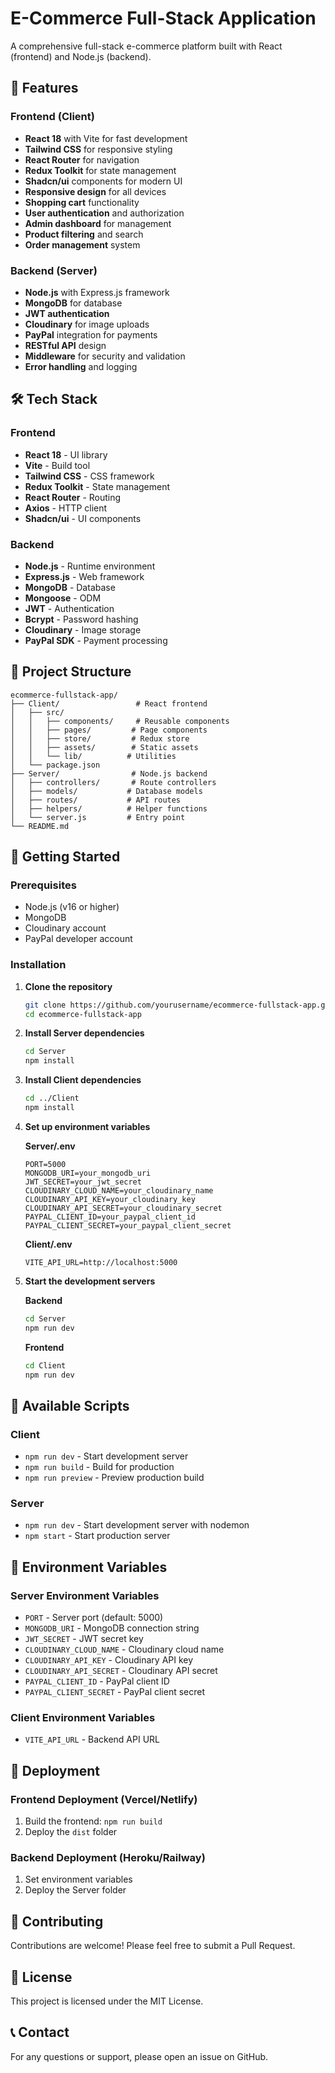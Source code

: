# E-Commerce Full-Stack Application

A comprehensive full-stack e-commerce platform built with React (frontend) and Node.js (backend).

## 🚀 Features

### Frontend (Client)

- **React 18** with Vite for fast development
- **Tailwind CSS** for responsive styling
- **React Router** for navigation
- **Redux Toolkit** for state management
- **Shadcn/ui** components for modern UI
- **Responsive design** for all devices
- **Shopping cart** functionality
- **User authentication** and authorization
- **Admin dashboard** for management
- **Product filtering** and search
- **Order management** system

### Backend (Server)

- **Node.js** with Express.js framework
- **MongoDB** for database
- **JWT authentication**
- **Cloudinary** for image uploads
- **PayPal** integration for payments
- **RESTful API** design
- **Middleware** for security and validation
- **Error handling** and logging

## 🛠️ Tech Stack

### Frontend

- **React 18** - UI library
- **Vite** - Build tool
- **Tailwind CSS** - CSS framework
- **Redux Toolkit** - State management
- **React Router** - Routing
- **Axios** - HTTP client
- **Shadcn/ui** - UI components

### Backend

- **Node.js** - Runtime environment
- **Express.js** - Web framework
- **MongoDB** - Database
- **Mongoose** - ODM
- **JWT** - Authentication
- **Bcrypt** - Password hashing
- **Cloudinary** - Image storage
- **PayPal SDK** - Payment processing

## 📁 Project Structure

```
ecommerce-fullstack-app/
├── Client/                 # React frontend
│   ├── src/
│   │   ├── components/     # Reusable components
│   │   ├── pages/         # Page components
│   │   ├── store/         # Redux store
│   │   ├── assets/        # Static assets
│   │   └── lib/          # Utilities
│   └── package.json
├── Server/                # Node.js backend
│   ├── controllers/       # Route controllers
│   ├── models/           # Database models
│   ├── routes/           # API routes
│   ├── helpers/          # Helper functions
│   └── server.js         # Entry point
└── README.md
```

## 🚦 Getting Started

### Prerequisites

- Node.js (v16 or higher)
- MongoDB
- Cloudinary account
- PayPal developer account

### Installation

1. **Clone the repository**

   ```bash
   git clone https://github.com/yourusername/ecommerce-fullstack-app.git
   cd ecommerce-fullstack-app
   ```

2. **Install Server dependencies**

   ```bash
   cd Server
   npm install
   ```

3. **Install Client dependencies**

   ```bash
   cd ../Client
   npm install
   ```

4. **Set up environment variables**

   **Server/.env**

   ```
   PORT=5000
   MONGODB_URI=your_mongodb_uri
   JWT_SECRET=your_jwt_secret
   CLOUDINARY_CLOUD_NAME=your_cloudinary_name
   CLOUDINARY_API_KEY=your_cloudinary_key
   CLOUDINARY_API_SECRET=your_cloudinary_secret
   PAYPAL_CLIENT_ID=your_paypal_client_id
   PAYPAL_CLIENT_SECRET=your_paypal_client_secret
   ```

   **Client/.env**

   ```
   VITE_API_URL=http://localhost:5000
   ```

5. **Start the development servers**

   **Backend**

   ```bash
   cd Server
   npm run dev
   ```

   **Frontend**

   ```bash
   cd Client
   npm run dev
   ```

## 🎯 Available Scripts

### Client

- `npm run dev` - Start development server
- `npm run build` - Build for production
- `npm run preview` - Preview production build

### Server

- `npm run dev` - Start development server with nodemon
- `npm start` - Start production server

## 🔐 Environment Variables

### Server Environment Variables

- `PORT` - Server port (default: 5000)
- `MONGODB_URI` - MongoDB connection string
- `JWT_SECRET` - JWT secret key
- `CLOUDINARY_CLOUD_NAME` - Cloudinary cloud name
- `CLOUDINARY_API_KEY` - Cloudinary API key
- `CLOUDINARY_API_SECRET` - Cloudinary API secret
- `PAYPAL_CLIENT_ID` - PayPal client ID
- `PAYPAL_CLIENT_SECRET` - PayPal client secret

### Client Environment Variables

- `VITE_API_URL` - Backend API URL

## 🚀 Deployment

### Frontend Deployment (Vercel/Netlify)

1. Build the frontend: `npm run build`
2. Deploy the `dist` folder

### Backend Deployment (Heroku/Railway)

1. Set environment variables
2. Deploy the Server folder

## 🤝 Contributing

Contributions are welcome! Please feel free to submit a Pull Request.

## 📄 License

This project is licensed under the MIT License.

## 📞 Contact

For any questions or support, please open an issue on GitHub.
